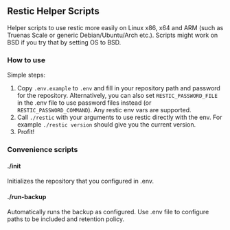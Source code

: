 ## Restic Helper Scripts
Helper scripts to use restic more easily on Linux x86, x64 and ARM (such as Truenas Scale or generic Debian/Ubuntu/Arch etc.).
Scripts might work on BSD if you try that by setting OS to BSD.

### How to use
Simple steps:

1. Copy `.env.example` to `.env` and fill in your repository path and password for the repository. Alternatively, you can also set `RESTIC_PASSWORD_FILE` in the .env file to use password files instead (or `RESTIC_PASSWORD_COMMAND`). Any restic env vars are supported.
2. Call `./restic` with your arguments to use restic directly with the env. For example `./restic version` should give you the current version.
3. Profit!


### Convenience scripts
#### ./init
Initializes the repository that you configured in .env.

#### ./run-backup
Automatically runs the backup as configured. Use .env file to configure paths to be included and retention policy.
